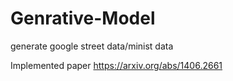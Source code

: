 # Genrative-Model
generate  google street data/minist data 

Implemented paper https://arxiv.org/abs/1406.2661
